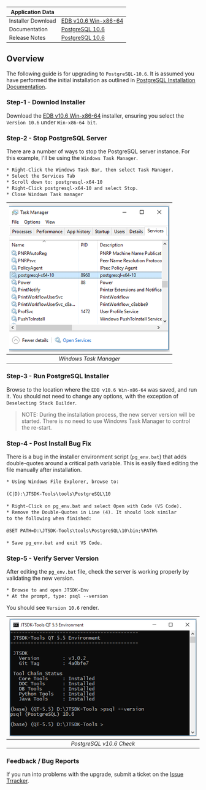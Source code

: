 
| Application Data ||
| ---| --- |
| Installer Download | [EDB v10.6 Win-x86-64](https://www.enterprisedb.com/downloads/postgres-postgresql-downloads) |
| Documentation | [PostgreSQL 10.6](https://www.postgresql.org/docs/10/index.html) |
| Release Notes | [PostgreSQL 10.6](https://www.postgresql.org/docs/10/release-10-6.html) |

## Overview

The following guide is for upgrading to `PostgreSQL-10.6`. It
is assumed you have performed the initial installation as outlined in
[PostgreSQL Installation Documentation](../Install-PostgreSQL.md).


### Step-1 - Downlod Installer

Download the [EDB v10.6 Win-x86-64](https://www.enterprisedb.com/downloads/postgres-postgresql-downloads) installer, ensuring you select the `Version 10.6` under `Win-x86-64 bit`.

### Step-2 - Stop PostgreSQL Server

There are a number of ways to stop the PostgreSQL server instance. For this
example, I'll be using the `Windows Task Manager`.

``` shell
* Right-Click the Windows Task Bar, then select Task Manager.
* Select the Services Tab
* Scroll down to: postgresql-x64-10
* Right-Click postgresql-x64-10 and select Stop.
* Close Windows Task manager
```

| ![Task Manager](../images/3.0.2/pg-task-manager.PNG?raw=true) |
|:--:|
| *Windows Task Manager* |

### Step-3 - Run PostgreSQL Installer

Browse to the location where the `EDB v10.6 Win-x86-64` was saved, and run it. You should not need to change any options, with the exception of `Deselecting Stack Builder`.

>NOTE: During the installation process, the new server version will be started. There is no need to use Windows Task Manager to control the
re-start.

### Step-4 - Post Install Bug Fix

There is a bug in the installer environment script (`pg_env.bat`) that adds double-quotes around a critical path variable. This is easily fixed editing the file manually after installation.

``` shell
* Using Windows File Explorer, browse to:

(C|D):\JTSDK-Tools\tools\PostgreSQL\10

* Right-Click on pg_env.bat and select Open with Code (VS Code).
* Remove the Double-Quotes in Line (4). It should look similar
to the following when finished:

@SET PATH=D:\JTSDK-Tools\tools\PostgreSQL\10\bin;%PATH%

* Save pg_env.bat and exit VS Code.
```

### Step-5 - Verify Server Version
After editing the `pg_env.bat` file, check the server is working properly by validating the new version.

``` shell
* Browse to and open JTSDK-Env
* At the prompt, type: psql --version
```

You should see `Version 10.6` render.

| ![PostgreSQL version](../images/3.0.2/pg-version-10.6.PNG?raw=true) |
|:--:|
| *PostgreSQL v10.6 Check* |

### Feedback / Bug Reports
If you run into problems with the upgrade, submit a ticket on the
[Issue Trracker](https://github.com/KI7MT/jtsdk-dotnet-core/issues).